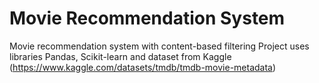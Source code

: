 # Movie Recommendation System
 Movie recommendation system with content-based filtering
 Project uses libraries Pandas, Scikit-learn
          and dataset from Kaggle (https://www.kaggle.com/datasets/tmdb/tmdb-movie-metadata)
